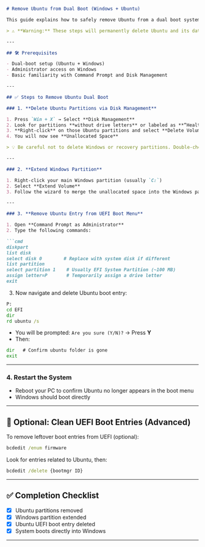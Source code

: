 

````markdown
# Remove Ubuntu from Dual Boot (Windows + Ubuntu)

This guide explains how to safely remove Ubuntu from a dual boot system with Windows. It walks through deleting Ubuntu partitions, cleaning the bootloader, and extending your Windows partition to reclaim unallocated space.

> ⚠️ **Warning:** These steps will permanently delete Ubuntu and its data. Proceed only if you no longer need the Linux OS.

---

## 🛠️ Prerequisites

- Dual-boot setup (Ubuntu + Windows)
- Administrator access on Windows
- Basic familiarity with Command Prompt and Disk Management

---

## ✅ Steps to Remove Ubuntu Dual Boot

### 1. **Delete Ubuntu Partitions via Disk Management**

1. Press `Win + X` → Select **Disk Management**
2. Look for partitions **without drive letters** or labeled as **“Healthy (Primary Partition)”** used by Ubuntu
3. **Right-click** on those Ubuntu partitions and select **Delete Volume**
4. You will now see **Unallocated Space**

> 💡 Be careful not to delete Windows or recovery partitions. Double-check sizes and labels.

---

### 2. **Extend Windows Partition**

1. Right-click your main Windows partition (usually `C:`)
2. Select **Extend Volume**
3. Follow the wizard to merge the unallocated space into the Windows partition

---

### 3. **Remove Ubuntu Entry from UEFI Boot Menu**

1. Open **Command Prompt as Administrator**
2. Type the following commands:

```cmd
diskpart
list disk
select disk 0        # Replace with system disk if different
list partition
select partition 1    # Usually EFI System Partition (~100 MB)
assign letter=P       # Temporarily assign a drive letter
exit
````

3. Now navigate and delete Ubuntu boot entry:

```cmd
P:
cd EFI
dir
rd ubuntu /s
```

* You will be prompted: `Are you sure (Y/N)?` → Press **Y**
* Then:

```cmd
dir   # Confirm ubuntu folder is gone
exit
```

---

### 4. **Restart the System**

* Reboot your PC to confirm Ubuntu no longer appears in the boot menu
* Windows should boot directly

---

## 📌 Optional: Clean UEFI Boot Entries (Advanced)

To remove leftover boot entries from UEFI (optional):

```cmd
bcdedit /enum firmware
```

Look for entries related to Ubuntu, then:

```cmd
bcdedit /delete {bootmgr ID}
```

---

## ✅ Completion Checklist

* [x] Ubuntu partitions removed
* [x] Windows partition extended
* [x] Ubuntu UEFI boot entry deleted
* [x] System boots directly into Windows

---


```
